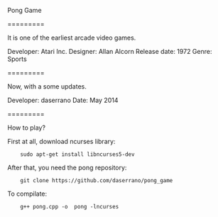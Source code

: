 Pong Game

=========

It is one of the earliest arcade video games.

Developer: Atari Inc.
Designer: Allan Alcorn
Release date: 1972
Genre: Sports

=========

Now, with a some updates.

Developer: daserrano
Date: May 2014

=========

How to play?

First at all, download ncurses library:

		sudo apt-get install libncurses5-dev


After that, you need the pong repository:
		
		git clone https://github.com/daserrano/pong_game


To compilate:
		
		g++ pong.cpp -o  pong -lncurses

